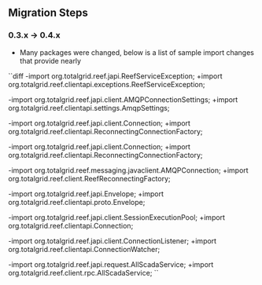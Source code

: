 ## Migration Steps

### 0.3.x -> 0.4.x

* Many packages were changed, below is a list of sample import changes that provide nearly

``diff
-import org.totalgrid.reef.japi.ReefServiceException;
+import org.totalgrid.reef.clientapi.exceptions.ReefServiceException;

-import org.totalgrid.reef.japi.client.AMQPConnectionSettings;
+import org.totalgrid.reef.clientapi.settings.AmqpSettings;

-import org.totalgrid.reef.japi.client.Connection;
+import org.totalgrid.reef.clientapi.ReconnectingConnectionFactory;

-import org.totalgrid.reef.japi.client.Connection;
+import org.totalgrid.reef.clientapi.ReconnectingConnectionFactory;

-import org.totalgrid.reef.messaging.javaclient.AMQPConnection;
+import org.totalgrid.reef.client.ReefReconnectingFactory;

-import org.totalgrid.reef.japi.Envelope;
+import org.totalgrid.reef.clientapi.proto.Envelope;

-import org.totalgrid.reef.japi.client.SessionExecutionPool;
+import org.totalgrid.reef.clientapi.Connection;

-import org.totalgrid.reef.japi.client.ConnectionListener;
+import org.totalgrid.reef.clientapi.ConnectionWatcher;

-import org.totalgrid.reef.japi.request.AllScadaService;
+import org.totalgrid.reef.client.rpc.AllScadaService;
``